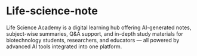 # Life-science-note
Life Science Academy is a digital learning hub offering AI-generated notes, subject-wise summaries, Q&amp;A support, and in-depth study materials for biotechnology students, researchers, and educators — all powered by advanced AI tools integrated into one platform.
